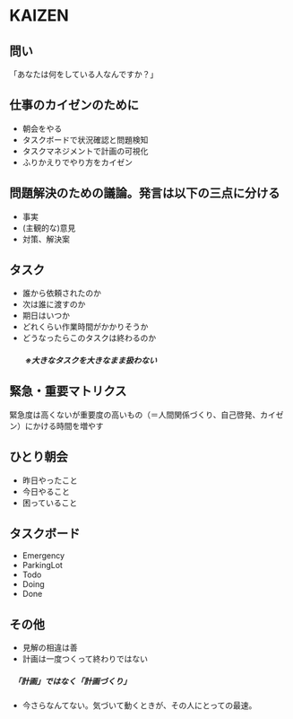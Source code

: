 # KAIZEN

## 問い

「あなたは何をしている人なんですか？」

## 仕事のカイゼンのために

- 朝会をやる
- タスクボードで状況確認と問題検知
- タスクマネジメントで計画の可視化
- ふりかえりでやり方をカイゼン

## 問題解決のための議論。発言は以下の三点に分ける

- 事実
- (主観的な)意見
- 対策、解決案

## タスク

- 誰から依頼されたのか
- 次は誰に渡すのか
- 期日はいつか
- どれくらい作業時間がかかりそうか
- どうなったらこのタスクは終わるのか
##### 　　※大きなタスクを大きなまま扱わない

## 緊急・重要マトリクス

緊急度は高くないが重要度の高いもの（＝人間関係づくり、自己啓発、カイゼン）にかける時間を増やす

## ひとり朝会

- 昨日やったこと
- 今日やること
- 困っていること

## タスクボード

- Emergency
- ParkingLot
- Todo
- Doing
- Done

## その他

- 見解の相違は善
- 計画は一度つくって終わりではない
##### 　「計画」ではなく「計画づくり」
 
- 今さらなんてない。気づいて動くときが、その人にとっての最速。



